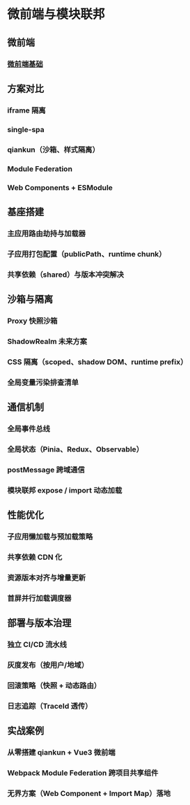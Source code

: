 # 微前端与模块联邦
## 微前端
### [微前端基础](./微前端基础.md)
## 方案对比
### iframe 隔离
### single-spa
### qiankun（沙箱、样式隔离）
### Module Federation
### Web Components + ESModule
## 基座搭建
### 主应用路由劫持与加载器
### 子应用打包配置（publicPath、runtime chunk）
### 共享依赖（shared）与版本冲突解决
## 沙箱与隔离
### Proxy 快照沙箱
### ShadowRealm 未来方案
### CSS 隔离（scoped、shadow DOM、runtime prefix）
### 全局变量污染排查清单
## 通信机制
### 全局事件总线
### 全局状态（Pinia、Redux、Observable）
### postMessage 跨域通信
### 模块联邦 expose / import 动态加载
## 性能优化
### 子应用懒加载与预加载策略
### 共享依赖 CDN 化
### 资源版本对齐与增量更新
### 首屏并行加载调度器
## 部署与版本治理
### 独立 CI/CD 流水线
### 灰度发布（按用户/地域）
### 回滚策略（快照 + 动态路由）
### 日志追踪（TraceId 透传）
## 实战案例
### 从零搭建 qiankun + Vue3 微前端
### Webpack Module Federation 跨项目共享组件
### 无界方案（Web Component + Import Map）落地